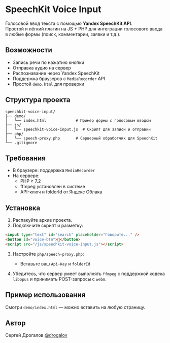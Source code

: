 # SpeechKit Voice Input

Голосовой ввод текста с помощью **Yandex SpeechKit API**.  
Простой и лёгкий плагин на JS + PHP для интеграции голосового ввода в любые формы (поиск, комментарии, заявки и т.д.).


## Возможности

- Запись речи по нажатию кнопки
- Отправка аудио на сервер
- Распознавание через Yandex SpeechKit
- Поддержка браузеров с `MediaRecorder` API
- Простой `demo.html` для проверки


## Структура проекта

```
speechkit-voice-input/
├── demo/
│   └── index.html             # Пример формы с голосовым вводом
├── js/
│   └── speechkit-voice-input.js  # Скрипт для записи и отправки
├── php/
│   └── speech-proxy.php       # Серверный обработчик для SpeechKit
└── .gitignore
```


## Требования

- В браузере: поддержка `MediaRecorder`
- На сервере:
  - PHP ≥ 7.2
  - ffmpeg установлен в системе
  - API-ключ и folderId от Яндекс Облака


## Установка

1. Распакуйте архив проекта.
2. Подключите скрипт и разметку:

```html
<input type="text" id="search" placeholder="Говорите..." />
<button id="voice-btn">🎤</button>
<script src="/js/speechkit-voice-input.js"></script>
```

3. Настройте `php/speech-proxy.php`:
   - Вставьте ваш `Api-Key` и `folderId`

4. Убедитесь, что сервер умеет выполнять `ffmpeg` с поддержкой кодека `libopus` и принимать POST-запросы с `webm`.


## Пример использования

Смотри `demo/index.html` — можно вставить на любую страницу.


## Автор

Сергей Дрогалов [@drogalov](https://github.com/drogalov)
